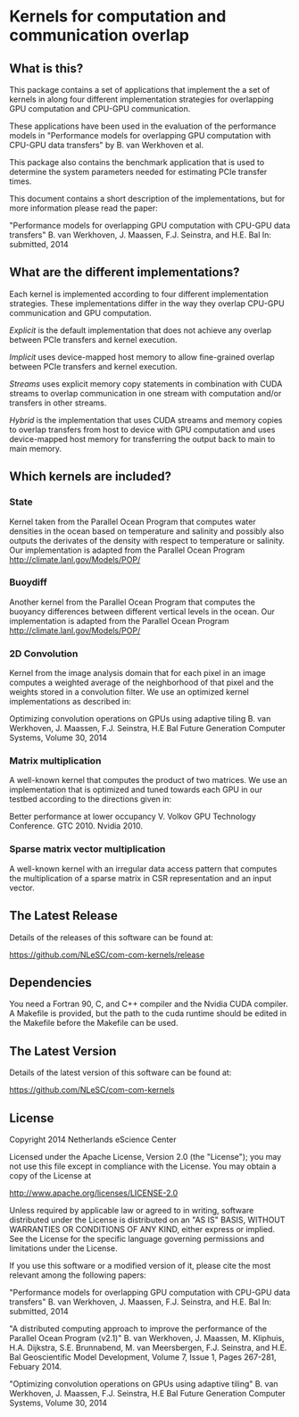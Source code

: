 Kernels for computation and communication overlap
=================================================


What is this? 
-------------

This package contains a set of applications that implement the a set of 
kernels in along four different implementation strategies for overlapping
GPU computation and CPU-GPU communication.

These applications have been used in the evaluation of the performance models
in 
"Performance models for overlapping GPU computation with CPU-GPU data transfers"
by B. van Werkhoven et al.

This package also contains the benchmark application that is used to 
determine the system parameters needed for estimating PCIe transfer times.

This document contains a short description of the implementations, but 
for more information please read the paper:

"Performance models for overlapping GPU computation with CPU-GPU data transfers"
B. van Werkhoven, J. Maassen, F.J. Seinstra, and H.E. Bal
In: submitted, 2014


What are the different implementations?
---------------------------------------

Each kernel is implemented according to four different implementation
strategies. These implementations differ in the way they overlap CPU-GPU
communication and GPU computation.

*Explicit* is the default implementation that does not achieve any overlap
between PCIe transfers and kernel execution.

*Implicit* uses device-mapped host memory to allow fine-grained overlap
between PCIe transfers and kernel execution.

*Streams* uses explicit memory copy statements in combination with CUDA
streams to overlap communication in one stream with computation and/or
transfers in other streams.

*Hybrid* is the implementation that uses CUDA streams and memory copies
to overlap transfers from host to device with GPU computation and uses
device-mapped host memory for transferring the output back to main to
main memory.


Which kernels are included?
---------------------------

### State
Kernel taken from the Parallel Ocean Program that computes water
densities in the ocean based on temperature and salinity and possibly
also outputs the derivates of the density with respect to temperature
or salinity. Our implementation is adapted from the Parallel Ocean Program 
http://climate.lanl.gov/Models/POP/

### Buoydiff
Another kernel from the Parallel Ocean Program that computes
the buoyancy differences between different vertical levels in the ocean.
Our implementation is adapted from the Parallel Ocean Program
http://climate.lanl.gov/Models/POP/

### 2D Convolution
Kernel from the image analysis domain that for each
pixel in an image computes a weighted average of the neighborhood of
that pixel and the weights stored in a convolution filter.
We use an optimized kernel implementations as described in:

Optimizing convolution operations on GPUs using adaptive tiling
B. van Werkhoven, J. Maassen, F.J. Seinstra, H.E Bal
Future Generation Computer Systems, Volume 30, 2014

### Matrix multiplication
A well-known kernel that computes the product of two matrices. We use
an implementation that is optimized and tuned towards each GPU in our
testbed according to the directions given in:

Better performance at lower occupancy
V. Volkov
GPU Technology Conference. GTC 2010. Nvidia 2010.

### Sparse matrix vector multiplication
A well-known kernel with an irregular data access pattern that computes
the multiplication of a sparse matrix in CSR representation and an
input vector.


The Latest Release
------------------

Details of the releases of this software can be found at:

<https://github.com/NLeSC/com-com-kernels/release>


Dependencies
------------

You need a Fortran 90, C, and C++ compiler and the Nvidia CUDA compiler.
A Makefile is provided, but the path to the cuda runtime should be 
edited in the Makefile before the Makefile can be used.


The Latest Version
------------------

Details of the latest version of this software can be found at: 

<https://github.com/NLeSC/com-com-kernels>


License
-------

Copyright 2014 Netherlands eScience Center

Licensed under the Apache License, Version 2.0 (the "License");
you may not use this file except in compliance with the License.
You may obtain a copy of the License at

http://www.apache.org/licenses/LICENSE-2.0

Unless required by applicable law or agreed to in writing, software
distributed under the License is distributed on an "AS IS" BASIS,
WITHOUT WARRANTIES OR CONDITIONS OF ANY KIND, either express or implied.
See the License for the specific language governing permissions and
limitations under the License.

If you use this software or a modified version of it, please cite the
most relevant among the following papers:

"Performance models for overlapping GPU computation with CPU-GPU data transfers"
B. van Werkhoven, J. Maassen, F.J. Seinstra, and H.E. Bal
In: submitted, 2014

"A distributed computing approach to improve the performance of the Parallel Ocean Program (v2.1)"
B. van Werkhoven, J. Maassen, M. Kliphuis, H.A. Dijkstra, S.E. Brunnabend, M. van Meersbergen, F.J. Seinstra, and H.E. Bal
Geoscientific Model Development, Volume 7, Issue 1, Pages 267-281, Febuary 2014. 

"Optimizing convolution operations on GPUs using adaptive tiling"
B. van Werkhoven, J. Maassen, F.J. Seinstra, H.E Bal
Future Generation Computer Systems, Volume 30, 2014

